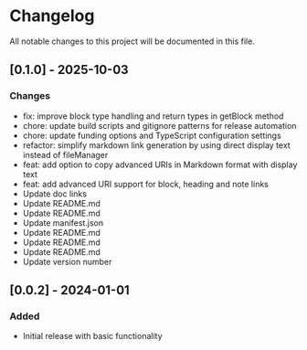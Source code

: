 # Changelog

All notable changes to this project will be documented in this file.


## [0.1.0] - 2025-10-03

### Changes

- fix: improve block type handling and return types in getBlock method
- chore: update build scripts and gitignore patterns for release automation
- chore: update funding options and TypeScript configuration settings
- refactor: simplify markdown link generation by using direct display text instead of fileManager
- feat: add option to copy advanced URIs in Markdown format with display text
- feat: add advanced URI support for block, heading and note links
- Update doc links
- Update README.md
- Update README.md
- Update manifest.json
- Update README.md
- Update README.md
- Update README.md
- Update version number

## [0.0.2] - 2024-01-01

### Added

- Initial release with basic functionality
